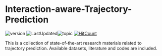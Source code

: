 # Interaction-aware-Trajectory-Prediction
![version](https://img.shields.io/badge/version-0.0.1-ff69b4.svg) ![LastUpdated](https://img.shields.io/badge/LastUpdated-2019.07-lightgrey.svg)![topic](https://img.shields.io/badge/topic-trajectory--prediction-brightgreen.svg?logo=github) [![HitCount](http://hits.dwyl.io/jiachenli94/Interaction-aware-Trajectory-Prediction.svg)](http://hits.dwyl.io/jiachenli94/Interaction-aware-Trajectory-Prediction)

This is a collection of state-of-the-art research materials related to trajectory prediction. Available datasets, literature and codes are included.

